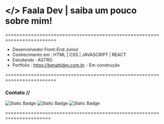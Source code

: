 
   # </> Faala Dev | saiba um pouco sobre mim!


========================================================================
* Desenvolvedor Front-End Junior 
* Conhecimento em : HTML | CSS | JAVASCRIPT | REACT
* Estudando : ASTRO
* Portfolio : https://benattidev.com.br - Em construção


========================================================================




### Contato //

![Static Badge](https://img.shields.io/badge/LINKEDIN-%231578D3?style=for-the-badge&logo=LINKEDIN&logoColor=%23FFF&link=https%3A%2F%2Fwww.linkedin.com%2Fin%2Flucasbenatticaffe%2F)
![Static Badge](https://img.shields.io/badge/GMAIL-%2300B388?style=for-the-badge&logo=GMAIL&logoColor=%23FFF&link=mailto%3Acontatobenatti%40gmail.com)
![Static Badge](https://img.shields.io/badge/TWITCH-%238C4FFF?style=for-the-badge&logo=TWITCH&logoColor=%23FFF&link=https%3A%2F%2Fwww.twitch.tv%2Fcaffecomdev)


======================================================================
